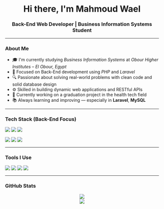 
<h1 align="center">Hi there, I'm Mahmoud Wael</h1>
<h3 align="center">Back-End Web Developer | Business Information Systems Student</h3>

---

### About Me

- 🎓 I'm currently studying *Business Information Systems* at *Obour Higher Institutes – El Obour, Egypt*
- 🧠 Focused on Back-End development using *PHP* and *Laravel*
- 🔍 Passionate about solving real-world problems with clean code and solid database design
- ⚙ Skilled in building dynamic web applications and RESTful APIs
- 🚀 Currently working on a graduation project in the health tech field
- 📚 Always learning and improving — especially in **Laravel**, **MySQL**

---

### Tech Stack (Back-End Focus)

<p>
  <img src="https://img.shields.io/badge/PHP-777BB4?style=flat&logo=php&logoColor=white" />
  <img src="https://img.shields.io/badge/Laravel-FF2D20?style=flat&logo=laravel&logoColor=white" />
  <img src="https://img.shields.io/badge/MySQL-4479A1?style=flat&logo=mysql&logoColor=white" />
</p>

<p>
  <img src="https://img.shields.io/badge/HTML5-E34F26?style=flat&logo=html5&logoColor=white" />
  <img src="https://img.shields.io/badge/CSS3-1572B6?style=flat&logo=css3&logoColor=white" />
  <img src="https://img.shields.io/badge/JavaScript-F7DF1E?style=flat&logo=javascript&logoColor=black" />
</p>

---

### Tools I Use

<p>
  <img src="https://img.shields.io/badge/XAMPP-FB7A24?style=flat&logo=xampp&logoColor=white" />
  <img src="https://img.shields.io/badge/VS_Code-007ACC?style=flat&logo=visual-studio-code&logoColor=white" />
  <img src="https://img.shields.io/badge/Git-F05032?style=flat&logo=git&logoColor=white" />
  <img src="https://img.shields.io/badge/GitHub-181717?style=flat&logo=github&logoColor=white" />
</p>

---

### GitHub Stats

<p align="center">
  <img src="https://github-readme-stats.vercel.app/api?username=Mahmoud-Alsirafy&show_icons=true&theme=tokyonight" />
  <br />
  <img src="https://github-readme-streak-stats.herokuapp.com/?user=Mahmoud-Alsirafy&theme=tokyonight" />
</p>
